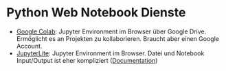 # Python Web Notebook Dienste

- [Google Colab](https://colab.research.google.com): Jupyter Environment im Browser über Google Drive. Ermöglicht es an Projekten zu kollaborieren. Braucht aber einen Google Account.
- [JupyterLite](https://jupyter.org/try-jupyter/lab/): Jupyter Environment im Browser. Datei und Notebook Input/Output ist eher kompliziert ([Documentation](https://jupyterlite.readthedocs.io/en/latest/howto/content/files.html))
